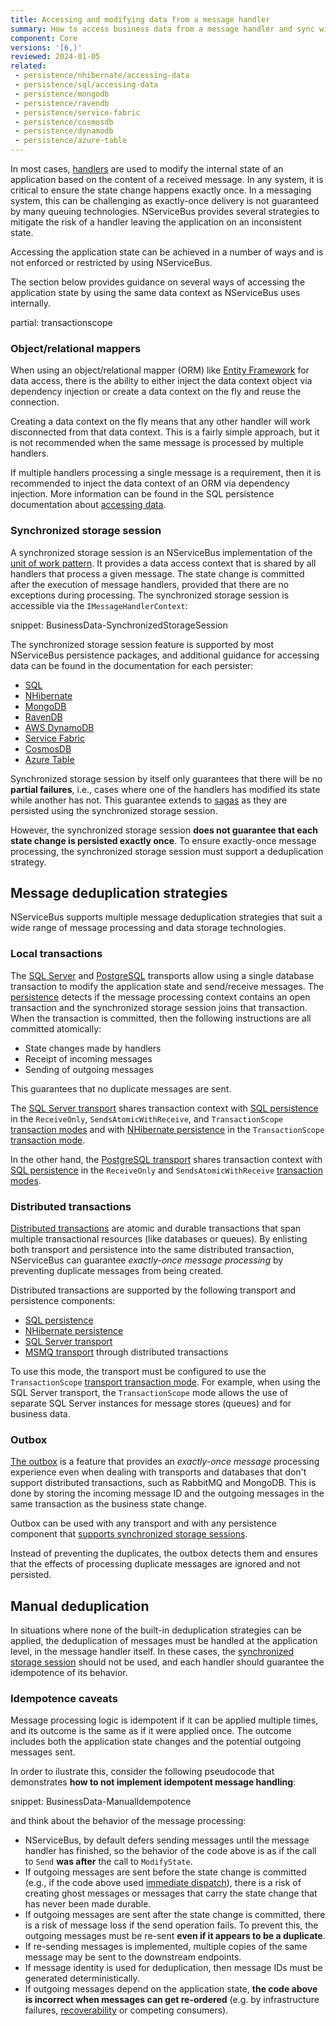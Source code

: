 ```yaml
---
title: Accessing and modifying data from a message handler
summary: How to access business data from a message handler and sync with message consumption and modifications to NServiceBus-controlled data.
component: Core
versions: '[6,)'
reviewed: 2024-01-05
related:
 - persistence/nhibernate/accessing-data
 - persistence/sql/accessing-data
 - persistence/mongodb
 - persistence/ravendb
 - persistence/service-fabric
 - persistence/cosmosdb
 - persistence/dynamodb
 - persistence/azure-table
---
```


In most cases, [handlers](/nservicebus/handlers/) are used to modify the internal state of an application based on the content of a received message. In any system, it is critical to ensure the state change happens exactly once. In a messaging system, this can be challenging as exactly-once delivery is not guaranteed by many queuing technologies. NServiceBus provides several strategies to mitigate the risk of a handler leaving the application on an inconsistent state.

Accessing the application state can be achieved in a number of ways and is not enforced or restricted by using NServiceBus. 

The section below provides guidance on several ways of accessing the application state by using the same data context as NServiceBus uses internally.

partial: transactionscope

### Object/relational mappers

When using an object/relational mapper (ORM) like [Entity Framework](https://en.wikipedia.org/wiki/Entity_Framework) for data access, there is the ability to either inject the data context object via dependency injection or create a data context on the fly and reuse the connection.

Creating a data context on the fly means that any other handler will work disconnected from that data context. This is a fairly simple approach, but it is not recommended when the same message is processed by multiple handlers.

If multiple handlers processing a single message is a requirement, then it is recommended to inject the data context of an ORM via dependency injection. More information can be found in the SQL persistence documentation about [accessing data](/persistence/sql/accessing-data.md).

### Synchronized storage session

A synchronized storage session is an NServiceBus implementation of the [unit of work pattern](https://en.wikipedia.org/wiki/Unit_of_work). It provides a data access context that is shared by all handlers that process a given message. The state change is committed after the execution of message handlers, provided that there are no exceptions during processing. The synchronized storage session is accessible via the `IMessageHandlerContext`:

snippet: BusinessData-SynchronizedStorageSession

The synchronized storage session feature is supported by most NServiceBus persistence packages, and additional guidance for accessing data can be found in the documentation for each persister:

- [SQL](/persistence/sql/accessing-data.md)
- [NHibernate](/persistence/nhibernate/accessing-data.md)
- [MongoDB](/persistence/mongodb/#transactions-shared-transactions)
- [RavenDB](/persistence/ravendb/#shared-session)
- [AWS DynamoDB](/persistence/dynamodb/transactions.md)
- [Service Fabric](/persistence/service-fabric/transaction-sharing.md)
- [CosmosDB](/persistence/cosmosdb/transactions.md#sharing-the-transaction)
- [Azure Table](/persistence/azure-table/transactions.md#sharing-the-transaction)

Synchronized storage session by itself only guarantees that there will be no **partial failures**, i.e., cases where one of the handlers has modified its state while another has not. This guarantee extends to [sagas](/nservicebus/sagas/) as they are persisted using the synchronized storage session.

However, the synchronized storage session **does not guarantee that each state change is persisted exactly once**. To ensure exactly-once message processing, the synchronized storage session must support a deduplication strategy.

## Message deduplication strategies

NServiceBus supports multiple message deduplication strategies that suit a wide range of message processing and data storage technologies.

### Local transactions

The [SQL Server](/transports/sql) and [PostgreSQL](/transports/postgresql) transports allow using a single database transaction to modify the application state and send/receive messages. The [persistence](/persistence) detects if the message processing context contains an open transaction and the synchronized storage session joins that transaction. When the transaction is committed, then the following instructions are all committed atomically:

- State changes made by handlers
- Receipt of incoming messages
- Sending of outgoing messages

This guarantees that no duplicate messages are sent.

The [SQL Server transport](/transports/sql) shares transaction context with [SQL persistence](/persistence/sql/accessing-data.md) in the `ReceiveOnly`, `SendsAtomicWithReceive`, and `TransactionScope` [transaction modes](/transports/transactions.md) and with [NHibernate persistence](/persistence/nhibernate) in the `TransactionScope` [transaction mode](/transports/transactions.md).

In the other hand, the [PostgreSQL transport](/transports/postgresql) shares transaction context with [SQL persistence](/persistence/sql/accessing-data.md) in the `ReceiveOnly` and `SendsAtomicWithReceive` [transaction modes](/transports/transactions.md).

### Distributed transactions

[Distributed transactions](/transports/transactions.md#transactions-transaction-scope-distributed-transaction) are atomic and durable transactions that span multiple transactional resources (like databases or queues). By enlisting both transport and persistence into the same distributed transaction, NServiceBus can guarantee *exactly-once message processing* by preventing duplicate messages from being created.

Distributed transactions are supported by the following transport and persistence components:

- [SQL persistence](/persistence/sql)
- [NHibernate persistence](/persistence/nhibernate)
- [SQL Server transport](/transports/sql)
- [MSMQ transport](/transports/msmq/) through distributed transactions

To use this mode, the transport must be configured to use the `TransactionScope` [transport transaction mode](/transports/transactions.md). For example, when using the SQL Server transport, the `TransactionScope` mode allows the use of separate SQL Server instances for message stores (queues) and for business data.

### Outbox

[The outbox](/nservicebus/outbox) is a feature that provides an *exactly-once message* processing experience even when dealing with transports and databases that don't support distributed transactions, such as RabbitMQ and MongoDB. This is done by storing the incoming message ID and the outgoing messages in the same transaction as the business state change.

Outbox can be used with any transport and with any persistence component that [supports synchronized storage sessions](#synchronized-storage-session).

Instead of preventing the duplicates, the outbox detects them and ensures that the effects of processing duplicate messages are ignored and not persisted.

## Manual deduplication

In situations where none of the built-in deduplication strategies can be applied, the deduplication of messages must be handled at the application level, in the message handler itself. In these cases, the [synchronized storage session](#synchronized-storage-session) should not be used, and each handler should guarantee the idempotence of its behavior.

### Idempotence caveats

Message processing logic is idempotent if it can be applied multiple times, and its outcome is the same as if it were applied once. The outcome includes both the application state changes and the potential outgoing messages sent. 

In order to ilustrate this, consider the following pseudocode that demonstrates **how to not implement idempotent message handling**:

snippet: BusinessData-ManualIdempotence

and think about the behavior of the message processing:

- NServiceBus, by default defers sending messages until the message handler has finished, so the behavior of the code above is as if the call to `Send` **was after** the call to `ModifyState`.
- If outgoing messages are sent before the state change is committed (e.g., if the code above used [immediate dispatch](/nservicebus/messaging/send-a-message.md#dispatching-a-message-immediately)), there is a risk of creating ghost messages or messages that carry the state change that has never been made durable.
- If outgoing messages are sent after the state change is committed, there is a risk of message loss if the send operation fails. To prevent this, the outgoing messages must be re-sent **even if it appears to be a duplicate**.
- If re-sending messages is implemented, multiple copies of the same message may be sent to the downstream endpoints.
- If message identity is used for deduplication, then message IDs must be generated deterministically.
- If outgoing messages depend on the application state, **the code above is incorrect when messages can get re-ordered** (e.g. by infrastructure failures, [recoverability](/nservicebus/recoverability) or competing consumers).
